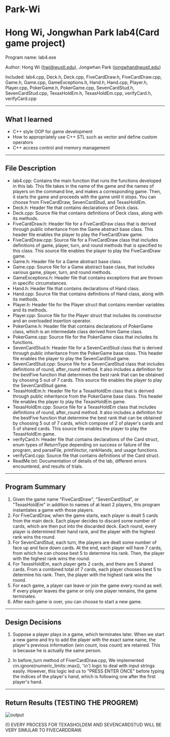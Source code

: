 # Park-Wi

Hong Wi, Jongwhan Park lab4(Card game project)
===========================
Program name: lab4.exe

Author: Hong Wi (hwi@wustl.edu), Jongwhan Park (jongwhan@wustl.edu)

Included: lab4.cpp, Deck.h, Deck.cpp, FiveCardDraw.h, FiveCardDraw.cpp, Game.h, Game.cpp, GameExceptions.h, Hand.h, Hand.cpp, Player.h, Player.cpp, PokerGame.h, PokerGame.cpp, SevenCardStud.h, SevenCardStud.cpp, TexasHoldEm.h, TexasHoldEm.cpp, verifyCard.h, verifyCard.cpp

----------------
What I learned
----------------
- C++ style OOP for game development 
- How to appropriately use C++ STL such as vector and define custom operators
- C++ access control and memory management

----------------
File Description
----------------
- lab4.cpp: Contains the main function that runs the functions developed in this lab. This file takes in the name of the game and the names of players on the command line, and makes a corresponding game. Then, it starts the game and proceeds with the game until it stops. You can choose from FiveCardDraw, SevenCardStud, and TexasHoldEm.
- Deck.h: Header file that contains declarations of Deck class.
- Deck.cpp: Source file that contains definitions of Deck class, along with its methods.
- FiveCardDraw.h: Header file for a FiveCardDraw class that is derived through public inheritance from the Game abstract base class. This header file enables the player to play the FiveCardDraw game.
- FiveCardDraw.cpp: Source file for a FiveCardDraw class that includes definitions of game, player, turn, and round methods that is specified to this class. This source file enables the player to play the FiveCardDraw game.
- Game.h: Header file for a Game abstract base class.
- Game.cpp: Source file for a Game abstract base class, that includes various game, player, turn, and round methods.
- GameExceptions.h: Header file that contains exceptions that are thrown in specific circumstances.
- Hand.h: Header file that contains declarations of Hand class.
- Hand.cpp: Source file that contains definitions of Hand class, along with its methods.
- Player.h: Header file for the Player struct that contains member variables and its methods.
- Player.cpp: Source file for the Player struct that includes its constructor and an overloaded insertion operator.
- PokerGame.h: Header file that contains declarations of PokerGame class, which is an intermedate class derived from Game class.
- PokerGame.cpp: Source file for the PokerGame class that includes its functions.
- SevenCardStud.h: Header file for a SevenCardStud class that is derived through public inheritance from the PokerGame base class. This header file enables the player to play the SevenCardStud game.
- SevenCardStud.cpp: Source file for a SevenCardStud class that includes definitions of round, after_round method. It also includes a definition for the bestFive function that determines the best rank that can be obtained by choosing 5 out of 7 cards. This source file enables the player to play the SevenCardStud game.
- TexasHoldEm.h: Header file for a TexasHoldEm class that is derived through public inheritance from the PokerGame base class. This header file enables the player to play the TexasHoldEm game.
- TexasHoldEm.cpp: Source file for a TexasHoldEm class that includes definitions of round, after_round method. It also includes a definition for the bestFive function that determine the best rank that can be obtained by choosing 5 out of 7 cards, which compose of 2 of player's cards and 5 of shared cards. This source file enables the player to play the TexasHoldEm game.
- verifyCard.h: Header file that contains declarations of the Card struct, enum types of ReturnType depending on success or failure of the program, and parseFile, printVector, rankHands, and usage functions.
- verifyCard.cpp: Source file that contains definitions of the Card struct.
- ReadMe.txt: Documentation of details of the lab, different errors encountered, and results of trials.

---------------
Program Summary
---------------
1. Given the game name "FiveCardDraw", "SevenCardStud", or "TexasHoldEm" in addition to names of at least 2 players, this program instantiates a game with those players. 
2. For FiveCardDraw, when the game starts, each player is dealt 5 cards from the main deck. Each player decides to discard some number of cards, which are then put into the discarded deck. Each round, every player is determined their hand rank, and the player with the highest rank wins the round.
3. For SevenCardStud, each turn, the players are dealt some number of face up and face down cards. At the end, each player will have 7 cards, from which he can choose best 5 to determine his rank. Then, the player with the highest rank wins the round.
4. For TexasHoldEm, each player gets 2 cards, and there are 5 shared cards. From a combined total of 7 cards, each player chooses best 5 to determine his rank. Then, the player with the highest rank wins the round.
5. For each game, a player can leave or join the game every round as well. If every player leaves the game or only one player remains, the game terminates. 
6. After each game is over, you can choose to start a new game. 


----------------
Design Decisions
----------------
1. Suppose a player plays in a game, which terminates later. When we start a new game and try to add the player with the exact same name, the player's previous information (win count, loss count) are retained. This is because he is actually the same person. 

2. In before_turn method of FiverCardDraw.cpp, We implemented cin.ignore(numeric_limits<streamsize>::max(), '\n') logic to deal with input strings easily. However, this logic led us to "PRESS ENTER ONCE" before typing the indices of the player's hand, which is following one after the first player's hand. 


--------------
Return Results (TESTING THE PROGREM)
--------------

![output](https://user-images.githubusercontent.com/21351568/47060581-d2183680-d193-11e8-8d11-96b4b8ae8ecb.png)

(!) EVERY PROCESS FOR TEXASHOLDEM AND SEVENCARDSTUD WILL BE VERY SIMULAR TO FIVECARDDRAW.
